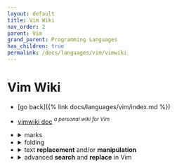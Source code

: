 ```yaml
---
layout: default
title: Vim Wiki
nav_order: 2
parent: Vim
grand_parent: Programming Languages
has_children: true
permalink: /docs/languages/vim/vimwiki
---
```


# Vim Wiki

- [go back]({% link docs/languages/vim/index.md %})


- [vimwiki doc](https://raw.githubusercontent.com/vimwiki/vimwiki/master/doc/vimwiki.txt) _<sup>a personal wiki for Vim</sup>_

- <details markdown="block"><summary>marks</summary>
   
  - <details markdown="block"><summary><strong>special marks</strong></summary>
     
    Vim has some special marks which it sets automatically. Here are some of the most useful:
     
    | Mark       | Description                                                   |
    | ---------- | ------------------------------------------------------------- |
    | `` `. ``   | jump to position where last change occurred in current buffer |
    | `` `" ``   | jump to position where last exited current buffer             |
    | `` `0 ``   | jump to position in last file edited (when exited Vim)        |
    | `` `1 ``   | like `` `0 `` but the previous file (also  `` `2 `` etc)      |
    | `` '' ``   | jump back (to line in current buffer where jumped from)       |
    | `` ` ` ``  | jump back (to position in current buffer where jumped from)   |
    | `` `[ ``   | jump to beginning of previously changed or yanked text        |
    | `` `] ``   | jump to end of previously changed or yanked text              |
    | `` `< ``   | jump to beginning of last visual selection                    |
    | `` `> ``   | jump to end of last visual selection                          |
     
    <!-- special marks -->
    ---------
    </details>
     
  - <details markdown="block"><summary><strong>save</strong> and <strong>store</strong> mark position</summary>
     
    You can **save and restore** the position of a mark in Vim with the following snippet:
    <a id="how-to-save-restore-vim-mark-position"></a>
     
    ```vim
    let save_a_mark = getpos("'a")
    call setpos("'a", save_a_mark)
    :help '<
    ```
     
    Just a heads-up: for Visual mode, the behavior of `'<` and `'>` changes depending on the mode. In visual line mode (V), the column of `'<` is zero, and the column of `'>` is a large number equal to `v:maxcol`.
     
    Here's a quick rundown of the marks <sup>[+](https://vimhelp.org/builtin.txt.html)</sup>:
    - `'<`: Points to the first line or character of the last selected Visual area in the current buffer. In block mode, it may also be the last character in the first line to define the block.
    - `'>`: Points to the last line or character of the last selected Visual area in the current buffer. In block mode, it may also be the first character of the last line to define the block. Note that 'selection' applies, so the position may be just after the Visual area.
     
    <!-- save and store mark position -->
    ---------
    </details>
     
  - <details markdown="block"><summary><strong>helpful resources</strong></summary>
     
    for more in-depth information, check out:
    - internal resources:
      - [how to set marker via _vimscript_]({% link docs/languages/vim/debugging-script.md %}#playground-setting-marker)
      - [how to get the current visual selection under cursor via _vimscript_]({% link docs/languages/vim/debugging-script.md %}#playground-getting-the-current-visual-selection-under-cursor)
     
    <!-- helpful resources -->
    ---------
    </details>
   
  <!-- Vim Marks -->
  ---------
  </details>

- <details markdown="block"><summary>folding</summary>
   
  <a id="vim-folding"></a>
  - <details markdown="block"><summary>shortcut</summary>

    - utilities
      - `<ctrl-k>i` to set fold method
      - `g<Ctrl-G>` to see word count
    - creating fold
      - <strong>manual</strong> method
        - it is the simplest, and is the default.
        - it method uses markers in the text to define the start and end of each fold.
          - | command | description |
            | ------- | ----------- |
            | `zf`    | create a fold |
            | `zd`    | delete a fold |
            | `zE`    | delete all folds |
            | `zR`    | open all folds |
            | `zM`    | close all folds |
    - cheat sheet
      - main commands
        - | command | description |
          | ------- | ----------- |
          | `zR`    | decreases the foldlevel to zero -- all folds will be open |
          | `zM`    | closes all open folds |
      - fold commands
        - | command | description |
          | ------- | ----------- |
          | `za`    | toggle fold at the cursor |
          | `zA`    | toggle all folds recursively at the cursor |
          | `zo`    | opens a fold at the cursor |
          | `zO`    | opens all folds at the cursor |
          | `zc`    | close fold at the cursor |
          | `zC`    | close all folds at the cursor |
          | `zm`    | increases the foldlevel by one |
          | `zM`    | closes all open folds |
          | `zr`    | decreases the foldlevel by one |
          | `zR`    | decreases the foldlevel to zero -- all folds will be open |
      - jump commands
        - | command | description |
          | ------- | ----------- |
          | `zj`    | moves the cursor to the next fold |
          | `zk`    | moves the cursor to the previous fold |
          | `[z`    | move to start of open fold |
          | `]z`    | move to end of open fold |
         
    <!-- folding shortcut -->
    </details>
  - <details markdown="block"><summary><strong>helpful resources</strong></summary>
    
    for more in-depth information, check out:
    - internal resources:
      - [setting fold method via _vimscript_]({% link docs/languages/vim/debugging-script.md %}#toggle-between-two-folding-methods)
    
    <!-- helpful resources -->
    ---------
    </details>
  <!-- folding -->
  ---------
  </details>

- <details markdown="block"><summary>text <strong>replacement</strong> and/or <strong>manipulation</strong></summary>
   
  <a id="text-manipulation-in-vim"></a>
   
  - delete blank lines
    - `:%s/^\s*$\n//gc`
    - `:g/^\s*$/d`
  - [advanced search and replace in Vim](#advanced-search-and-replace-in-vim)
  </details>
- <details markdown="block"><summary>advanced <strong>search</strong> and <strong>replace</strong> in Vim</summary>
   
  <a id="advanced-search-and-replace-in-vim"></a>
   
  - <details markdown="block"><summary>replacing in multiple files</summary>
     
    **Example Workflow:**
     
    Here's a concise example of the entire process:
     
    ```vim
    :grep foo **/*.js      " Search for 'foo' in JavaScript files
    :cdo s/foo/bar/gc      " Replace 'foo' with 'bar' (with confirmation)
    :cfdo up               " Save changes
    ```
     
    This guide provides a friendly walkthrough for performing powerful search and replace operations across multiple files in Vim.  We'll break down the process into smaller, manageable steps.
     
    1. <details markdown="block"><summary>populating the Quickfix list:</summary>
        
       The first step is to identify all occurrences of your search pattern.  Several commands can achieve this by populating Vim's "quickfix list." Here are a few options:
        
       * **`:grep`:**  A built-in command for searching.  For example, to search for "foo" in all JavaScript files within the current directory and its subdirectories, use:
        
          ```vim
          :grep foo **/*.js
          ```
        
       * **`:vimgrep`:** Similar to `:grep`, but offers more advanced pattern matching capabilities.
        
       You can view the quickfix list with `:cwindow`.
       </details>
       
    2. <details markdown="block"><summary>performing the replacement:</summary>
        
       Once the quickfix list is populated, you can perform the replacement using either `:cdo` (operate on each line in the quickfix list) or `:cfdo` (operate on each file containing matches).
        
       * **`:cdo` (Line-wise Replacement):**
        
          ```vim
          :cdo s/foo/bar/gc
          ```
          This replaces "foo" with "bar" on each line listed in the quickfix list, prompting for confirmation (`c`) before each substitution.
        
       * **`:cfdo` (File-wise Replacement):**
        
          ```vim
          :cfdo %s/foo/bar/gc
          ```
          This replaces all instances of "foo" with "bar" within each *file* listed in the quickfix list, also prompting for confirmation (`c`) before each substitution.  The `%` ensures the substitution applies to the entire file.
        
       * **Skipping Confirmation:**  If you're confident in your replacement, you can omit the `c` flag for automatic substitution. See `:help :s_flags` for more details on substitution flags.
       </details>
     
    3. <details markdown="block"><summary>saving changes:</summary>
        
       After performing the replacements, save the changes to disk using `:cfdo update` (or its abbreviated form, `:cfdo up`):
        
       ```vim
       :cfdo update
       ```
       This command writes only the modified files to disk.
        
       </details>
        
    - <details markdown="block"><summary>deleting lines with <code>:global</code>:</summary>
       
      You can also use the quickfix list to delete lines matching a pattern.  For example, to delete all lines containing "my-grep-pattern" within the files in the quickfix list:
       
      ```vim
      :cfdo %g/my-grep-pattern/d
      ```
      </details>
     
    <details markdown="block"><summary><strong>helpful resources</strong></summary>
     
    For more in-depth information, check out:
    - Vim's built-in help:
      - `:help :cfdo`
      - `:help :cdo`
    - internal resources:
      - [how to set marker via _vimscript_]({% link docs/languages/vim/debugging-script.md %}#playground-setting-marker)
      - [how to get the current visual selection under cursor via _vimscript_]({% link docs/languages/vim/debugging-script.md %}#playground-getting-the-current-visual-selection-under-cursor)
    - online resources:
      - [StackOverflow - Find and replace all instances of specific string in multiple files in vim](https://stackoverflow.com/questions/70003193/find-and-replace-all-instances-of-specific-string-in-multiple-files-in-vim)
      - [beezwax - Advanced Search and Replace with Vim](https://blog.beezwax.net/advanced-search-and-replace-with-vim/)
    </details>
     
    <!-- Replacing in Multiple Files -->
    ---------
    </details>
  
  - [text manipulation in Vim](#text-manipulation-in-vim)
   
  <!--
    advanced search and replace in vim
  -->
  ---------
  </details>
